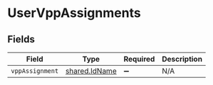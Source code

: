 # UserVppAssignments


## Fields

| Field                                          | Type                                           | Required                                       | Description                                    |
| ---------------------------------------------- | ---------------------------------------------- | ---------------------------------------------- | ---------------------------------------------- |
| `vppAssignment`                                | [shared.IdName](../../models/shared/idname.md) | :heavy_minus_sign:                             | N/A                                            |